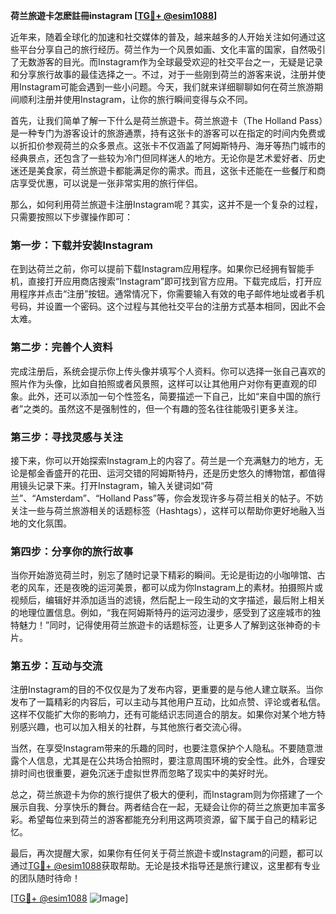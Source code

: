 **荷兰旅遊卡怎麽註冊instagram [[TG💪+ @esim1088](https://t.me/s/esim1088)]**

近年来，随着全球化的加速和社交媒体的普及，越来越多的人开始关注如何通过这些平台分享自己的旅行经历。荷兰作为一个风景如画、文化丰富的国家，自然吸引了无数游客的目光。而Instagram作为全球最受欢迎的社交平台之一，无疑是记录和分享旅行故事的最佳选择之一。不过，对于一些刚到荷兰的游客来说，注册并使用Instagram可能会遇到一些小问题。今天，我们就来详细聊聊如何在荷兰旅游期间顺利注册并使用Instagram，让你的旅行瞬间变得与众不同。

首先，让我们简单了解一下什么是荷兰旅遊卡。荷兰旅遊卡（The Holland Pass）是一种专门为游客设计的旅游通票，持有这张卡的游客可以在指定的时间内免费或以折扣价参观荷兰的众多景点。这张卡不仅涵盖了阿姆斯特丹、海牙等热门城市的经典景点，还包含了一些较为冷门但同样迷人的地方。无论你是艺术爱好者、历史迷还是美食家，荷兰旅遊卡都能满足你的需求。而且，这张卡还能在一些餐厅和商店享受优惠，可以说是一张非常实用的旅行伴侣。

那么，如何利用荷兰旅遊卡注册Instagram呢？其实，这并不是一个复杂的过程，只需要按照以下步骤操作即可：

### **第一步：下载并安装Instagram**
在到达荷兰之前，你可以提前下载Instagram应用程序。如果你已经拥有智能手机，直接打开应用商店搜索“Instagram”即可找到官方应用。下载完成后，打开应用程序并点击“注册”按钮。通常情况下，你需要输入有效的电子邮件地址或者手机号码，并设置一个密码。这个过程与其他社交平台的注册方式基本相同，因此不会太难。

### **第二步：完善个人资料**
完成注册后，系统会提示你上传头像并填写个人资料。你可以选择一张自己喜欢的照片作为头像，比如自拍照或者风景照，这样可以让其他用户对你有更直观的印象。此外，还可以添加一句个性签名，简要描述一下自己，比如“来自中国的旅行者”之类的。虽然这不是强制性的，但一个有趣的签名往往能吸引更多关注。

### **第三步：寻找灵感与关注**
接下来，你可以开始探索Instagram上的内容了。荷兰是一个充满魅力的地方，无论是郁金香盛开的花田、运河交错的阿姆斯特丹，还是历史悠久的博物馆，都值得用镜头记录下来。打开Instagram，输入关键词如“荷兰”、“Amsterdam”、“Holland Pass”等，你会发现许多与荷兰相关的帖子。不妨关注一些与荷兰旅游相关的话题标签（Hashtags），这样可以帮助你更好地融入当地的文化氛围。

### **第四步：分享你的旅行故事**
当你开始游览荷兰时，别忘了随时记录下精彩的瞬间。无论是街边的小咖啡馆、古老的风车，还是夜晚的运河美景，都可以成为你Instagram上的素材。拍摄照片或视频后，编辑好并添加适当的滤镜，然后配上一段生动的文字描述，最后附上相关的地理位置信息。例如，“我在阿姆斯特丹的运河边漫步，感受到了这座城市的独特魅力！”同时，记得使用荷兰旅遊卡的话题标签，让更多人了解到这张神奇的卡片。

### **第五步：互动与交流**
注册Instagram的目的不仅仅是为了发布内容，更重要的是与他人建立联系。当你发布了一篇精彩的内容后，可以主动与其他用户互动，比如点赞、评论或者私信。这样不仅能扩大你的影响力，还有可能结识志同道合的朋友。如果你对某个地方特别感兴趣，也可以加入相关的社群，与其他旅行者交流心得。

当然，在享受Instagram带来的乐趣的同时，也要注意保护个人隐私。不要随意泄露个人信息，尤其是在公共场合拍照时，要注意周围环境的安全性。此外，合理安排时间也很重要，避免沉迷于虚拟世界而忽略了现实中的美好时光。

总之，荷兰旅遊卡为你的旅行提供了极大的便利，而Instagram则为你搭建了一个展示自我、分享快乐的舞台。两者结合在一起，无疑会让你的荷兰之旅更加丰富多彩。希望每位来到荷兰的游客都能充分利用这两项资源，留下属于自己的精彩记忆。

最后，再次提醒大家，如果你有任何关于荷兰旅遊卡或Instagram的问题，都可以通过[TG💪+ @esim1088](https://t.me/s/esim1088)获取帮助。无论是技术指导还是旅行建议，这里都有专业的团队随时待命！

[[TG💪+ @esim1088](https://t.me/s/esim1088) ![Image](https://i.postimg.cc/4NQfJmqS/Snipaste-2025-05-13-00-14-12.png)]